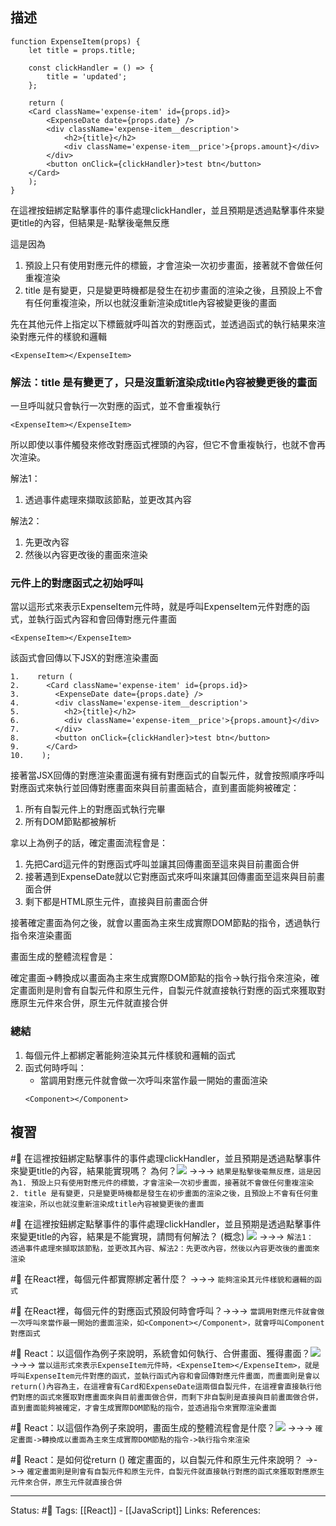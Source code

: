 	
## 描述


```
function ExpenseItem(props) {
	let title = props.title;

    const clickHandler = () => {
		title = 'updated';
    };

    return (
  	<Card className='expense-item' id={props.id}>	
  		<ExpenseDate date={props.date} />
  		<div className='expense-item__description'>
  			<h2>{title}</h2>
  			<div className='expense-item__price'>{props.amount}</div>
  		</div>
  		<button onClick={clickHandler}>test btn</button>
  	</Card>
    );
}
```
  

在這裡按鈕綁定點擊事件的事件處理clickHandler，並且預期是透過點擊事件來變更title的內容，但結果是-點擊後毫無反應

這是因為
1. 預設上只有使用對應元件的標籤，才會渲染一次初步畫面，接著就不會做任何重複渲染
2. title 是有變更，只是變更時機都是發生在初步畫面的渲染之後，且預設上不會有任何重複渲染，所以也就沒重新渲染成title內容被變更後的畫面



先在其他元件上指定以下標籤就呼叫首次的對應函式，並透過函式的執行結果來渲染對應元件的樣貌和邏輯
```
<ExpenseItem></ExpenseItem>
```

### 解法：title 是有變更了，只是沒重新渲染成title內容被變更後的畫面

一旦呼叫就只會執行一次對應的函式，並不會重複執行

`<ExpenseItem></ExpenseItem>`

所以即使以事件觸發來修改對應函式裡頭的內容，但它不會重複執行，也就不會再次渲染。

解法1：
1. 透過事件處理來擷取該節點，並更改其內容

解法2：
1. 先更改內容
2. 然後以內容更改後的畫面來渲染

### 元件上的對應函式之初始呼叫

當以這形式來表示ExpenseItem元件時，就是呼叫ExpenseItem元件對應的函式，並執行函式內容和會回傳對應元件畫面

`<ExpenseItem></ExpenseItem>`

該函式會回傳以下JSX的對應渲染畫面
```
1.    return (
2.      <Card className='expense-item' id={props.id}>
3.        <ExpenseDate date={props.date} />
4.        <div className='expense-item__description'>
5.          <h2>{title}</h2>
6.          <div className='expense-item__price'>{props.amount}</div>
7.        </div>
8.        <button onClick={clickHandler}>test btn</button>
9.      </Card>
10.    );
```


接著當JSX回傳的對應渲染畫面還有擁有對應函式的自製元件，就會按照順序呼叫對應函式來執行並回傳對應畫面來與目前畫面結合，直到畫面能夠被確定：

1. 所有自製元件上的對應函式執行完畢
2. 所有DOM節點都被解析

  
拿以上為例子的話，確定畫面流程會是：
1. 先把Card這元件的對應函式呼叫並讓其回傳畫面至這來與目前畫面合併
2. 接著遇到ExpenseDate就以它對應函式來呼叫來讓其回傳畫面至這來與目前畫面合併
3. 剩下都是HTML原生元件，直接與目前畫面合併
  
接著確定畫面為何之後，就會以畫面為主來生成實際DOM節點的指令，透過執行指令來渲染畫面

  
畫面生成的整體流程會是：

確定畫面->轉換成以畫面為主來生成實際DOM節點的指令->執行指令來渲染，確定畫面則是則會有自製元件和原生元件，自製元件就直接執行對應的函式來獲取對應原生元件來合併，原生元件就直接合併

### 總結
1. 每個元件上都綁定著能夠渲染其元件樣貌和邏輯的函式
2. 函式何時呼叫：
	- 當調用對應元件就會做一次呼叫來當作最一開始的畫面渲染
	```
	<Component></Component>
	```
## 複習


#🧠 在這裡按鈕綁定點擊事件的事件處理clickHandler，並且預期是透過點擊事件來變更title的內容，結果能實現嗎？ 為何？![](https://res.cloudinary.com/dqfxgtyoi/image/upload/v1660567783/blog/react/event/wrong-example-event-handler_wu8fha.png) ->->-> `結果是點擊後毫無反應，這是因為1. 預設上只有使用對應元件的標籤，才會渲染一次初步畫面，接著就不會做任何重複渲染 2. title 是有變更，只是變更時機都是發生在初步畫面的渲染之後，且預設上不會有任何重複渲染，所以也就沒重新渲染成title內容被變更後的畫面`
<!--SR:!2022-08-24,6,248-->


#🧠 在這裡按鈕綁定點擊事件的事件處理clickHandler，並且預期是透過點擊事件來變更title的內容，結果是不能實現，請問有何解法？ (概念) ![](https://res.cloudinary.com/dqfxgtyoi/image/upload/v1660567783/blog/react/event/wrong-example-event-handler_wu8fha.png) ->->-> `解法1： 透過事件處理來擷取該節點，並更改其內容、解法2：先更改內容，然後以內容更改後的畫面來渲染`
<!--SR:!2022-08-24,6,248-->

#🧠 在React裡，每個元件都實際綁定著什麼？ ->->-> `能夠渲染其元件樣貌和邏輯的函式`
<!--SR:!2022-08-19,3,250-->

#🧠 在React裡，每個元件的對應函式預設何時會呼叫？->->-> `當調用對應元件就會做一次呼叫來當作最一開始的畫面渲染，如<Component></Component>，就會呼叫Component 對應函式`
<!--SR:!2022-08-19,3,250-->


#🧠 React：以這個作為例子來說明，系統會如何執行、合併畫面、獲得畫面？![](https://res.cloudinary.com/dqfxgtyoi/image/upload/v1660567783/blog/react/event/wrong-example-event-handler_wu8fha.png) ->->-> `當以這形式來表示ExpenseItem元件時，<ExpenseItem></ExpenseItem>，就是呼叫ExpenseItem元件對應的函式，並執行函式內容和會回傳對應元件畫面，而畫面則是會以return()內容為主，在這裡會有Card和ExpenseDate這兩個自製元件，在這裡會直接執行他們對應的函式來獲取對應畫面來與目前畫面做合併，而剩下非自製則是直接與目前畫面做合併，直到畫面能夠被確定，才會生成實際DOM節點的指令，並透過指令來實際渲染畫面`
<!--SR:!2022-08-19,3,250-->

#🧠 React：以這個作為例子來說明，畫面生成的整體流程會是什麼？![](https://res.cloudinary.com/dqfxgtyoi/image/upload/v1660567783/blog/react/event/wrong-example-event-handler_wu8fha.png) ->->-> `確定畫面->轉換成以畫面為主來生成實際DOM節點的指令->執行指令來渲染`
<!--SR:!2022-08-24,6,248-->

#🧠 React：是如何從return () 確定畫面的，以自製元件和原生元件來說明？ ->->-> `確定畫面則是則會有自製元件和原生元件，自製元件就直接執行對應的函式來獲取對應原生元件來合併，原生元件就直接合併`
<!--SR:!2022-08-19,2,230-->



---
Status: #🌱 
Tags:
[[React]] - [[JavaScript]]
Links:
References: